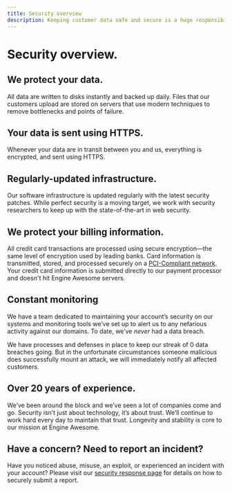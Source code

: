 ```yaml
---
title: Security overview
description: Keeping customer data safe and secure is a huge responsibility and a top priority for us. Here’s how we make it happen.
---
```


# Security overview.

## We protect your data.

All data are written to disks instantly and backed up daily. Files that our customers upload are stored on servers that use modern techniques to remove bottlenecks and points of failure.

## Your data is sent using HTTPS.

Whenever your data are in transit between you and us, everything is encrypted, and sent using HTTPS.

## Regularly-updated infrastructure.

Our software infrastructure is updated regularly with the latest security patches. While perfect security is a moving target, we work with security researchers to keep up with the state-of-the-art in web security.

## We protect your billing information.

All credit card transactions are processed using secure encryption—the same level of encryption used by leading banks. Card information is transmitted, stored, and processed securely on a <a href="https://en.wikipedia.org/wiki/Payment_Card_Industry_Data_Security_Standard">PCI-Compliant network</a>. Your credit card information is submitted directly to our payment processor and doesn't hit Engine Awesome servers.

## Constant monitoring

We have a team dedicated to maintaining your account’s security on our systems and monitoring tools we’ve set up to alert us to any nefarious activity against our domains. To date, we’ve _never_ had a data breach.

We have processes and defenses in place to keep our streak of 0 data breaches going. But in the unfortunate circumstances someone malicious does successfully mount an attack, we will immediately notify all affected customers.

## Over 20 years of experience.

We’ve been around the block and we’ve seen a lot of companies come and go. Security isn’t just about technology, it’s about trust. We’ll continue to work hard every day to maintain that trust. Longevity and stability is core to our mission at Engine Awesome.

## Have a concern? Need to report an incident?

Have you noticed abuse, misuse, an exploit, or experienced an incident with your account? Please visit our [security response page](https://engineawesome.com/about/policies/security/response/) for details on how to securely submit a report.
